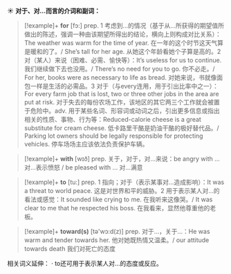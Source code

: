 ☀ <span class="category">**对于、对…而言的介词和副词：**</span>
>[!example]+ <span class="vocabulary">**for**</span> [fɔ:] 
> <span class="definition">prep. 1 考虑到…的情况（基于从…所获得的期望值所做出的陈述，强调一种由该期望所得出的结论，横向上则构成对比关系）：</span>The weather was warm for the time of year. 在一年的这个时节这天气算是暖和的了。/ She’s tall for her age. 从她这个年龄看她个子算是高的。<span class="definition">2 对（某人）来说（困难、必需、愉快等）：</span>It’s useless for us to continue. 我们继续做下去也没用。/ There’s no need for you to go. 你不必走。/ For her, books were as necessary to life as bread. 对她来说，书就像面包一样是生活的必需品。<span class="definition">3 对于（与every连用，用于引出比率中之一）：</span>For every farm job that is lost, two or three other jobs in the area are put at risk. 对于失去的每份农场工作，该地区的其它两三个工作就会被置于危险中。<span class="definition">adv. 用于某些名词、形容词或动词之后，引出更多信息或指出相关的性质、事物、行为等：</span>Reduced-calorie cheese is a great substitute for cream cheese. 低卡路里干酪是奶油干酪的极好替代品。/ Parking lot owners should be legally responsible for protecting vehicles. 停车场场主应该依法负责保护车辆。

>[!example]+ <span class="vocabulary">**with**</span> [wɪð] 
> <span class="definition">prep. 关于，对于，对…来说：</span>be angry with ... 对…表示愤怒 / be pleased with ... 对…满意

>[!example]+ <span class="vocabulary">**to**</span> [tu:] 
> <span class="definition">prep. 1 指向；对于（表示某事对…造成影响）：</span>It was a threat to world peace. 这是对世界和平的威胁。<span class="definition">2 用于表示某人对…的看法或感觉：</span>It sounded like crying to me. 在我听来这像哭。/ It was clear to me that he respected his boss. 在我看来，显然他尊重他的老板。

>[!example]+ <span class="vocabulary">**toward(s)**</span> [tə'wɔ:d(z)] 
> <span class="definition">prep. 对于…，关于…：</span>He was warm and tender towards her. 他对她既热情又温柔。/ our attitude towards death 我们对死亡的态度

相关词义延伸：
· to还可用于表示某人对…的态度或反应。
